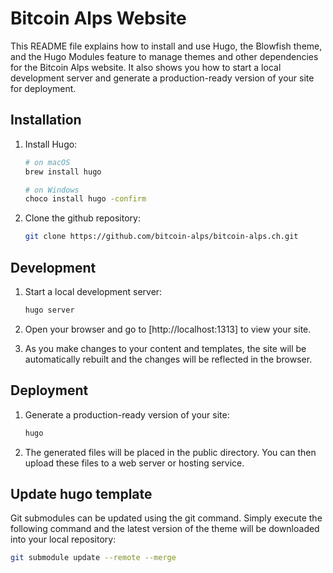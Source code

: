 
# Bitcoin Alps Website

This README file explains how to install and use Hugo, the Blowfish theme, and the Hugo Modules feature to manage themes and other dependencies for the Bitcoin Alps website. It also shows you how to start a local development server and generate a production-ready version of your site for deployment.

## Installation

1. Install Hugo:

    ```bash
    # on macOS
    brew install hugo

    # on Windows
    choco install hugo -confirm
    ```

2. Clone the github repository:

    ```bash
    git clone https://github.com/bitcoin-alps/bitcoin-alps.ch.git
    ```

## Development

1. Start a local development server:

    ```bash
    hugo server
    ```

2. Open your browser and go to [http://localhost:1313] to view your site.

3. As you make changes to your content and templates, the site will be automatically rebuilt and the changes will be reflected in the browser.

## Deployment

1. Generate a production-ready version of your site:

    ```bash
    hugo
    ````

2. The generated files will be placed in the public directory. You can then upload these files to a web server or hosting service.

## Update hugo template

Git submodules can be updated using the git command. Simply execute the following command and the latest version of the theme will be downloaded into your local repository:

```bash
git submodule update --remote --merge
```
